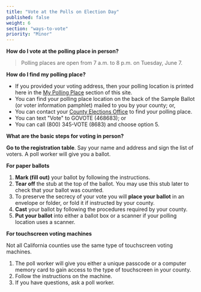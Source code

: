 ```yaml
---
title: "Vote at the Polls on Election Day"
published: false
weight: 6
section: "ways-to-vote"
priority: "Minor"
---
```

**How do I vote at the polling place in person?**  
> Polling places are open from 7 a.m. to 8 p.m. on Tuesday, June 7.  

**How do I find my polling place?**   
- If you provided your voting address, then your polling location is printed here in the [My Polling Place](#section-my-polling-place) section of this site.  
- You can find your polling place location on the back of the Sample Ballot (or voter information pamphlet) mailed to you by your county; or,  
- You can contact your [County Elections Office](#section-election-office-contact) to find your polling place.  
- You can text "Vote" to GOVOTE (468683); or  
- You can call (800) 345-VOTE (8683) and choose option 5.  

**What are the basic steps for voting in person?**  

**Go to the registration table**. Say your name and address and sign the list of voters. A poll worker will give you a ballot.  

**For paper ballots**  
 1. **Mark (fill out)** your ballot by following the instructions.  
 2. **Tear off** the stub at the top of the ballot. You may use this stub later to check that your ballot was counted.  
 3. To preserve the secrecy of your vote you will **place your ballot** in an envelope or folder, or fold it if instructed by your county.  
 4. **Cast** your ballot by following the procedures required by your county.  
 5. **Put your ballot** into either a ballot box or a scanner if your polling location uses a scanner.  

**For touchscreen voting machines**  

Not all California counties use the same type of touchscreen voting machines.  
 1. The poll worker will give you either a unique passcode or a computer memory card to gain access to the type of touchscreen in your county.  
 2. Follow the instructions on the machine.  
 3. If you have questions, ask a poll worker.
